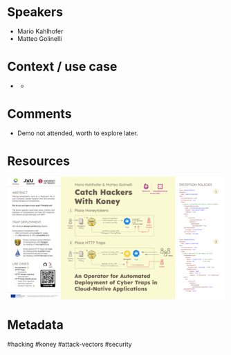 # Speakers
* Mario Kahlhofer
* Matteo Golinelli

# Context / use case
* -
# Comments
* Demo not attended, worth to explore later.
# Resources
![Cybertraps](../attachments/Koney_Kahlhofer_Golinelli_KubeConEU_8K_PNG.png)

# Metadata
#hacking #koney #attack-vectors #security